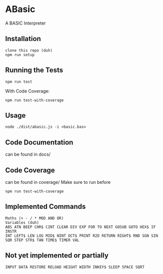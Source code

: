 # ABasic
A BASIC Interpreter

## Installation
    clone this repo (duh)
    npm run setup
## Running the Tests
    npm run test
With Code Coverage:

    npm run test-with-coverage
## Usage
    node ./dist/abasic.js -i <basic.bas>

## Code Documentation
can be found in docs/

## Code Coverage
can be found in coverage/
Make sure to run before

`npm run test-with-coverage`

## Implemented Commands
    Maths (+ - / * MOD AND OR)
    Variables (duh)
    ABS ATN BEEP CHR$ CINT CLEAR DIV EXP FOR TO NEXT GOSUB GOTO HEX$ IF INSTR
    INT LEFT$ LEN LOG MID$ NINT OCT$ PRINT R2D RETURN RIGHT$ RND SGN SIN
    SQR STEP STR$ TAN TIME$ TIMER VAL

## Not yet implemented or partially
    INPUT DATA RESTORE RELOAD HEIGHT WIDTH INKEY$ SLEEP SPACE SQRT